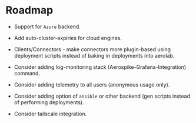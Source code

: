 # Roadmap

* Support for `Azure` backend.
* Add auto-cluster-expiries for cloud engines.
* Clients/Connectors - make connectors more plugin-based using deployment scripts instead of baking in deployments into aerolab.

* Consider adding log-monitoring stack (Aerospike-Grafana-Integration) command.
* Consider adding telemetry to all users (anonymous usage only).
* Consider adding option of `ansible` or other backend (gen scripts instead of performing deployments).
* Consider tailscale integration.
